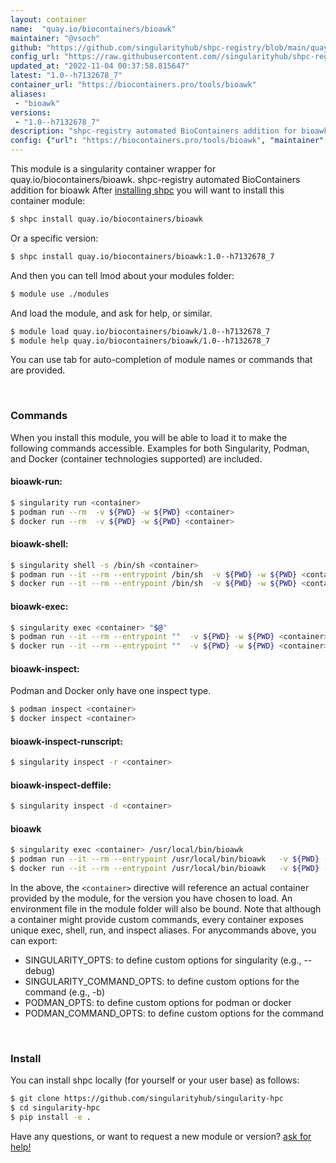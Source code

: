 ```yaml
---
layout: container
name:  "quay.io/biocontainers/bioawk"
maintainer: "@vsoch"
github: "https://github.com/singularityhub/shpc-registry/blob/main/quay.io/biocontainers/bioawk/container.yaml"
config_url: "https://raw.githubusercontent.com//singularityhub/shpc-registry/main/quay.io/biocontainers/bioawk/container.yaml"
updated_at: "2022-11-04 00:37:58.815647"
latest: "1.0--h7132678_7"
container_url: "https://biocontainers.pro/tools/bioawk"
aliases:
 - "bioawk"
versions:
 - "1.0--h7132678_7"
description: "shpc-registry automated BioContainers addition for bioawk"
config: {"url": "https://biocontainers.pro/tools/bioawk", "maintainer": "@vsoch", "description": "shpc-registry automated BioContainers addition for bioawk", "latest": {"1.0--h7132678_7": "sha256:0eff4c13f667526eaad90302737c5b7c01d63b3b876e81b4cd7723af5c5a118b"}, "tags": {"1.0--h7132678_7": "sha256:0eff4c13f667526eaad90302737c5b7c01d63b3b876e81b4cd7723af5c5a118b"}, "docker": "quay.io/biocontainers/bioawk", "aliases": {"bioawk": "/usr/local/bin/bioawk"}}
---
```


This module is a singularity container wrapper for quay.io/biocontainers/bioawk.
shpc-registry automated BioContainers addition for bioawk
After [installing shpc](#install) you will want to install this container module:


```bash
$ shpc install quay.io/biocontainers/bioawk
```

Or a specific version:

```bash
$ shpc install quay.io/biocontainers/bioawk:1.0--h7132678_7
```

And then you can tell lmod about your modules folder:

```bash
$ module use ./modules
```

And load the module, and ask for help, or similar.

```bash
$ module load quay.io/biocontainers/bioawk/1.0--h7132678_7
$ module help quay.io/biocontainers/bioawk/1.0--h7132678_7
```

You can use tab for auto-completion of module names or commands that are provided.

<br>

### Commands

When you install this module, you will be able to load it to make the following commands accessible.
Examples for both Singularity, Podman, and Docker (container technologies supported) are included.

#### bioawk-run:

```bash
$ singularity run <container>
$ podman run --rm  -v ${PWD} -w ${PWD} <container>
$ docker run --rm  -v ${PWD} -w ${PWD} <container>
```

#### bioawk-shell:

```bash
$ singularity shell -s /bin/sh <container>
$ podman run --it --rm --entrypoint /bin/sh  -v ${PWD} -w ${PWD} <container>
$ docker run --it --rm --entrypoint /bin/sh  -v ${PWD} -w ${PWD} <container>
```

#### bioawk-exec:

```bash
$ singularity exec <container> "$@"
$ podman run --it --rm --entrypoint ""  -v ${PWD} -w ${PWD} <container> "$@"
$ docker run --it --rm --entrypoint ""  -v ${PWD} -w ${PWD} <container> "$@"
```

#### bioawk-inspect:

Podman and Docker only have one inspect type.

```bash
$ podman inspect <container>
$ docker inspect <container>
```

#### bioawk-inspect-runscript:

```bash
$ singularity inspect -r <container>
```

#### bioawk-inspect-deffile:

```bash
$ singularity inspect -d <container>
```


#### bioawk

```bash
$ singularity exec <container> /usr/local/bin/bioawk
$ podman run --it --rm --entrypoint /usr/local/bin/bioawk   -v ${PWD} -w ${PWD} <container> -c " $@"
$ docker run --it --rm --entrypoint /usr/local/bin/bioawk   -v ${PWD} -w ${PWD} <container> -c " $@"
```



In the above, the `<container>` directive will reference an actual container provided
by the module, for the version you have chosen to load. An environment file in the
module folder will also be bound. Note that although a container
might provide custom commands, every container exposes unique exec, shell, run, and
inspect aliases. For anycommands above, you can export:

 - SINGULARITY_OPTS: to define custom options for singularity (e.g., --debug)
 - SINGULARITY_COMMAND_OPTS: to define custom options for the command (e.g., -b)
 - PODMAN_OPTS: to define custom options for podman or docker
 - PODMAN_COMMAND_OPTS: to define custom options for the command

<br>

### Install

You can install shpc locally (for yourself or your user base) as follows:

```bash
$ git clone https://github.com/singularityhub/singularity-hpc
$ cd singularity-hpc
$ pip install -e .
```

Have any questions, or want to request a new module or version? [ask for help!](https://github.com/singularityhub/singularity-hpc/issues)